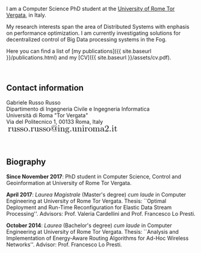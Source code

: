 I am a Computer Science PhD student at the 
[University of Rome Tor Vergata](http://web.uniroma2.it), in Italy.

My research interests span the area of Distributed Systems with enphasis on performance optimization.
I am currently investigating solutions for decentralized control of Big Data processing systems
in the Fog.

Here you can find a list of [my publications]({{ site.baseurl }}/publications.html)
and my [CV]({{ site.baseurl }}/assets/cv.pdf).


&nbsp;


## Contact information ##
<a name ="contact"></a>
Gabriele Russo Russo<br/>
Dipartimento di Ingegneria Civile e Ingegneria Informatica<br/>
Università di Roma "Tor Vergata"<br/>
Via del Politecnico 1, 00133 Roma, Italy<br/>
![](images/email_addr.png)


 
 
&nbsp;



## Biography ##
<a name ="bio"></a>
**Since November 2017**: PhD student in Computer Science, Control and
Geoinformation at University of Rome Tor Vergata.

**April 2017**: *Laurea Magistrale* (Master's degree) *cum laude* in Computer 
Engineering at University of Rome Tor Vergata. Thesis: ``Optimal Deployment
and Run-Time Reconfiguration for Elastic Data Stream Processing''. Advisors: Prof.
Valeria Cardellini and Prof. Francesco Lo Presti.

**October 2014**: *Laurea* (Bachelor's degree) *cum laude* in Computer
Engineering at University of Rome Tor Vergata. Thesis: ``Analysis and Implementation of Energy-Aware Routing Algorithms for Ad-Hoc Wireless
Networks''. Advisor: Prof.
Francesco Lo Presti.

&nbsp;

